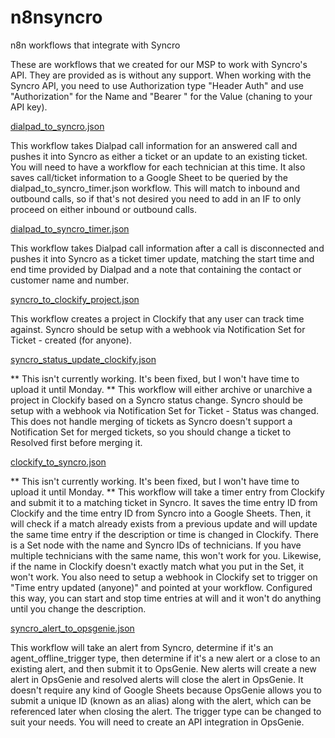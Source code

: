 # n8nsyncro
n8n workflows that integrate with Syncro

These are workflows that we created for our MSP to work with Syncro's API. They are provided as is without any support. When working with the Syncro API, you need to use Authorization type "Header Auth" and use "Authorization" for the Name and "Bearer <token>" for the Value (chaning <token> to your API key).

[dialpad_to_syncro.json](https://github.com/bionemesis/n8nsyncro/blob/main/dialpad_to_syncro.json)

This workflow takes Dialpad call information for an answered call and pushes it into Syncro as either a ticket or an update to an existing ticket. You will need to have a workflow for each technician at this time. It also saves call/ticket information to a Google Sheet to be queried by the dialpad_to_syncro_timer.json workflow. This will match to inbound and outbound calls, so if that's not desired you need to add in an IF to only proceed on either inbound or outbound calls.

[dialpad_to_syncro_timer.json](https://github.com/bionemesis/n8nsyncro/blob/main/dialpad_to_syncro_timer.json)

This workflow takes Dialpad call information after a call is disconnected and pushes it into Syncro as a ticket timer update, matching the start time and end time provided by Dialpad and a note that containing the contact or customer name and number.

[syncro_to_clockify_project.json](https://github.com/bionemesis/n8nsyncro/blob/main/syncro_to_clockify_project.json)

This workflow creates a project in Clockify that any user can track time against. Syncro should be setup with a webhook via Notification Set for Ticket - created (for anyone).

[syncro_status_update_clockify.json](https://github.com/bionemesis/n8nsyncro/blob/main/syncro_status_update_clockify.json)

** This isn't currently working. It's been fixed, but I won't have time to upload it until Monday. **
This workflow will either archive or unarchive a project in Clockify based on a Syncro status change. Syncro should be setup with a webhook via Notification Set for Ticket - Status was changed. This does not handle merging of tickets as Syncro doesn't support a Notification Set for merged tickets, so you should change a ticket to Resolved first before merging it.

[clockify_to_syncro.json](https://github.com/bionemesis/n8nsyncro/blob/main/clockify_to_syncro.json)

** This isn't currently working. It's been fixed, but I won't have time to upload it until Monday. **
This workflow will take a timer entry from Clockify and submit it to a matching ticket in Syncro. It saves the time entry ID from Clockify and the time entry ID from Syncro into a Google Sheets. Then, it will check if a match already exists from a previous update and will update the same time entry if the description or time is changed in Clockify. There is a Set node with the name and Syncro IDs of technicians. If you have multiple technicians with the same name, this won't work for you. Likewise, if the name in Clockify doesn't exactly match what you put in the Set, it won't work. You also need to setup a webhook in Clockify set to trigger on "Time entry updated (anyone)" and pointed at your workflow. Configured this way, you can start and stop time entries at will and it won't do anything until you change the description.

[syncro_alert_to_opsgenie.json](https://github.com/bionemesis/n8nsyncro/blob/main/syncro_alert_to_opsgenie.json)

This workflow will take an alert from Syncro, determine if it's an agent_offline_trigger type, then determine if it's a new alert or a close to an existing alert, and then submit it to OpsGenie. New alerts will create a new alert in OpsGenie and resolved alerts will close the alert in OpsGenie. It doesn't require any kind of Google Sheets because OpsGenie allows you to submit a unique ID (known as an alias) along with the alert, which can be referenced later when closing the alert. The trigger type can be changed to suit your needs. You will need to create an API integration in OpsGenie.
